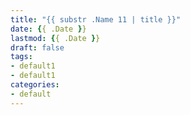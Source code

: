 ```yaml
---
title: "{{ substr .Name 11 | title }}"
date: {{ .Date }}
lastmod: {{ .Date }}
draft: false
tags:
- default1
- default1
categories:
- default
---
```



<!--more-->
